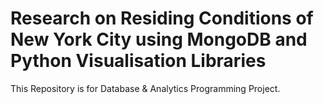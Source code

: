 # Research on Residing Conditions of New York City using MongoDB and Python Visualisation Libraries
This Repository is for Database &amp; Analytics Programming Project.
